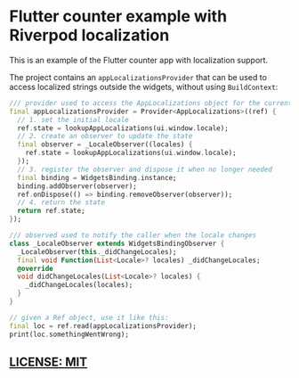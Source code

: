 # Flutter counter example with Riverpod localization

This is an example of the Flutter counter app with localization support.

The project contains an `appLocalizationsProvider` that can be used to access localized strings outside the widgets, without using `BuildContext`:

```dart
/// provider used to access the AppLocalizations object for the current locale
final appLocalizationsProvider = Provider<AppLocalizations>((ref) {
  // 1. set the initial locale
  ref.state = lookupAppLocalizations(ui.window.locale);
  // 2. create an observer to update the state
  final observer = _LocaleObserver((locales) {
    ref.state = lookupAppLocalizations(ui.window.locale);
  });
  // 3. register the observer and dispose it when no longer needed
  final binding = WidgetsBinding.instance;
  binding.addObserver(observer);
  ref.onDispose(() => binding.removeObserver(observer));
  // 4. return the state
  return ref.state;
});

/// observed used to notify the caller when the locale changes
class _LocaleObserver extends WidgetsBindingObserver {
  _LocaleObserver(this._didChangeLocales);
  final void Function(List<Locale>? locales) _didChangeLocales;
  @override
  void didChangeLocales(List<Locale>? locales) {
    _didChangeLocales(locales);
  }
}

// given a Ref object, use it like this:
final loc = ref.read(appLocalizationsProvider);
print(loc.somethingWentWrong);
```

## [LICENSE: MIT](LICENSE.md)